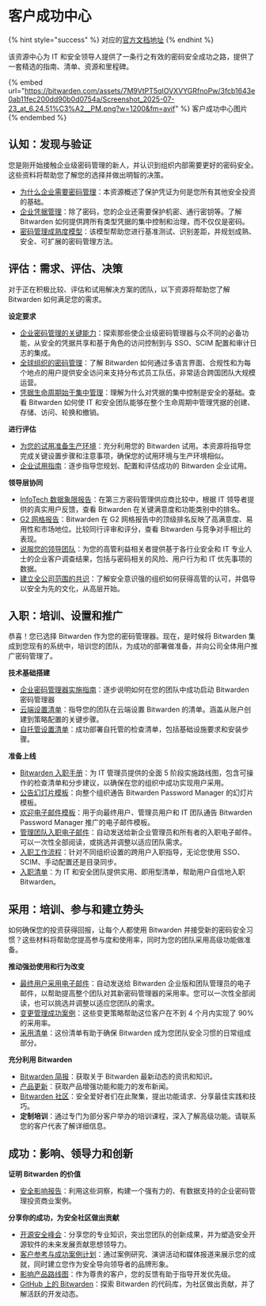 # 客户成功中心

{% hint style="success" %}
对应的[官方文档地址](https://bitwarden.com/help/customer-success-hub/)
{% endhint %}

该资源中心为 IT 和安全领导人提供了一条行之有效的密码安全成功之路，提供了一套精选的指南、清单、资源和里程碑。

{% embed url="https://bitwarden.com/assets/7M9VtPT5qIOVXVYGRfnoPw/3fcb1643e0ab11fec200dd90b0d0754a/Screenshot_2025-07-23_at_6.24.51%C3%A2__PM.png?w=1200&fm=avif" %}
客户成功中心图片
{% endembed %}

## 认知：发现与验证 <a href="#awareness-discovery-and-validation" id="awareness-discovery-and-validation"></a>

您是刚开始接触企业级密码管理的新人，并认识到组织内部需要更好的密码安全。这些资料将帮助您了解您的选择并做出明智的决策。

* [为什么企业需要密码管理](https://bitwarden.com/resources/why-enterprises-need-a-password-manager/#because-a-password-manager-is-critical-to-staying-safe-online)：本资源概述了保护凭证为何是您所有其他安全投资的基础。
* [企业凭据管理](https://bitwarden.com/blog/credential-management-in-the-enterprise/)：除了密码，您的企业还需要保护机密、通行密钥等。了解 Bitwarden 如何提供跨所有类型凭据的集中控制和治理，而不仅仅是密码。
* [密码管理成熟度模型](https://bitwarden.com/resources/password-management-maturity-model/)：该模型帮助您进行基准测试、识别差距，并规划成熟、安全、可扩展的密码管理方法。

## 评估：需求、评估、决策 <a href="#evaluation-requirements-assessment-decision" id="evaluation-requirements-assessment-decision"></a>

对于正在积极比较、评估和试用解决方案的团队，以下资源将帮助您了解 Bitwarden 如何满足您的需求。

**设定要求**

* [企业密码管理的关键能力](https://bitwarden.com/resources/critical-capabilities-for-enterprise-password-management/)：探索那些使企业级密码管理器与众不同的必备功能，从安全的凭据共享和基于角色的访问控制到与 SSO、SCIM 配置和审计日志的集成。
* [全球组织的密码管理](https://bitwarden.com/resources/password-management-for-global-organizations/)：了解 Bitwarden 如何通过多语言界面、合规性和为每个地点的用户提供安全访问来支持分布式员工队伍，非常适合跨国团队大规模运营。
* [凭据生命周期始于集中管理](https://bitwarden.com/resources/credential-lifecycle-management-security-perspective/#how-bitwarden-supports-credential-lifecycle-management/)：理解为什么对凭据的集中控制是安全的基础。查看 Bitwarden 如何使 IT 和安全团队能够在整个生命周期中管理凭据的创建、存储、访问、轮换和撤销。

**进行评估**

* [为您的试用准备生产环境](https://bitwarden.com/help/prepare-your-org-for-prod/)：充分利用您的 Bitwarden 试用。本资源将指导您完成关键设置步骤和注意事项，确保您的试用环境与生产环境相似。
* [企业试用指南](https://bitwarden.com/resources/enterprise-trial-guide/)：逐步指导您规划、配置和评估成功的 Bitwarden 企业试用。

**领导层协同**

* [InfoTech 数据象限报告](https://bitwarden.com/go/password-management-data-quadrant-report/)：在第三方密码管理供应商比较中，根据 IT 领导者提供的真实用户反馈，查看 Bitwarden 在关键满意度和功能类别中的排名。
* [G2 网格报告](https://bitwarden.com/blog/bitwarden-g2-enterprise-grid/)：Bitwarden 在 G2 网格报告中的顶级排名反映了高满意度、易用性和市场地位。比较同行评审和评分，查看 Bitwarden 与竞争对手相比的表现。
* [说服您的领导团队](https://bitwarden.com/resources/bitwarden-business-insights-report/)：为您的高管利益相关者提供基于各行业安全和 IT 专业人士的企业客户调查结果，包括与密码相关的风险、用户行为和 IT 优先事项的数据。
* [建立全公司范围的共识](https://bitwarden.com/resources/successful-top-down-approach-with-your-password-manager/)：了解安全意识强的组织如何获得高管的认可，并倡导以安全为先的文化，从高层开始。

## 入职：培训、设置和推广 <a href="#onboarding-training-setup-and-rollout" id="onboarding-training-setup-and-rollout"></a>

恭喜！您已选择 Bitwarden 作为您的密码管理器。现在，是时候将 Bitwarden 集成到您现有的系统中，培训您的团队，为成功的部署做准备，并向公司全体用户推广密码管理了。

**技术基础搭建**

* [企业密码管理器实施指南](https://bitwarden.com/resources/bitwarden-enterprise-password-manager-implementation-guide/)：逐步说明如何在您的团队中成功启动 Bitwarden 密码管理器
* [云端设置清单](../../self-hosting/yun-duan-she-zhi-qing-dan.md)：指导您的团队在云端设置 Bitwarden 的清单。涵盖从账户创建到策略配置的关键步骤。
* [自托管设置清单](../../self-hosting/plan-for-deployment/self-host-checklist.md)：成功部署自托管的检查清单，包括基础设施要求和安装步骤。

**准备上线**

* [Bitwarden 入职手册](bitwarden-onboarding-playbook.md)：为 IT 管理员提供的全面 5 阶段实施路线图，包含可操作的检查清单和分步建议，以确保在您的组织中成功实现用户采用。
* [公告幻灯片模板](https://docs.google.com/presentation/d/1zK8NDB6E8ID_ok_yxn5x5qjO7mzeI5CZ-kqcOsfcQcU/edit?slide=id.g37260cb3e91_1_0#slide=id.g37260cb3e91_1_0)：向整个组织通告 Bitwarden Password Manager 的幻灯片模板。
* [欢迎电子邮件模板](welcome-email-templates.md)：用于向最终用户、管理员用户和 IT 团队通告 Bitwarden Password Manager 推广的电子邮件模板。
* [管理团队入职电子邮件](admin-team-onboarding-emails.md)：自动发送给新企业管理员和所有者的入职电子邮件。可以一次性全部阅读，或挑选并调整以适应团队需求。
* [入职工作流程](onboarding-workflows.md)：针对不同组织设置的跨用户入职指导，无论您使用 SSO、SCIM、手动配置还是目录同步。
* [入职清单](onboarding-checklist.md)：为 IT 和安全团队提供实用、即用型清单，帮助用户自信地入职 Bitwarden。

## 采用：培训、参与和建立势头 <a href="#adoption-training-engagement-and-building-momentum" id="adoption-training-engagement-and-building-momentum"></a>

如何确保您的投资获得回报，让每个人都使用 Bitwarden 并接受新的密码安全习惯？这些材料将帮助您提高参与度和使用率，同时为您的团队采用高级功能做准备。

**推动强劲使用和行为改变**

* [最终用户采用电子邮件](end-user-adoption-emails.md)：自动发送给 Bitwarden 企业版和团队管理员的电子邮件，以帮助提高整个团队对其新密码管理器的采用率。您可以一次性全部阅读，也可以挑选并调整以适应您团队的需求。
* [变更管理成功案例](https://bitwarden.com/resources/90-adoption-across-220-employees-in-4-months-one-agencys-success-story/)：这些变更策略帮助这位客户在不到 4 个月内实现了 90%的采用率。
* [采用清单](adoption-checklist.md)：这份清单有助于确保 Bitwarden 成为您团队安全习惯的日常组成部分。

**充分利用 Bitwarden**

* [Bitwarden 简报](https://bitwarden.com/newsletter-subscribe/)：获取关于 Bitwarden 最新动态的资讯和知识。
* [产品更新](../../release-notes.md)：获取产品增强功能和能力的发布新闻。
* [Bitwarden 社区](https://community.bitwarden.com/?_gl=1*1ase63s*_gcl_au*NTk2NzU2MTQ2LjE3NTY5MTUxMzguMzM3NzkwNDk5LjE3NTkxMjg4OTMuMTc1OTEzMjE5NQ..*_ga*MTk5NzU0OTg5My4xNzU2OTg5NjI5*_ga_QBRN562QQQ*czE3NjAzMjMwMTAkbzM4JGcxJHQxNzYwMzIzOTg1JGo2MCRsMCRoMA..)：安全爱好者们在此聚集，提出功能请求、分享最佳实践和技巧。
* **定制培训**：通过专门为部分客户举办的培训课程，深入了解高级功能。请联系您的客户代表了解详细信息。

## 成功：影响、领导力和创新 <a href="#success-impact-leadership-and-innovation" id="success-impact-leadership-and-innovation"></a>

**证明 Bitwarden 的价值**

* [安全影响报告](https://bitwarden.com/resources/bitwarden-security-impact-report/)：利用这些洞察，构建一个强有力的、有数据支持的企业密码管理投资商业案例。

**分享你的成功，为安全社区做出贡献**

* [开源安全峰会](https://bitwarden.com/open-source-security-summit/)：分享您的专业知识，突出您团队的创新成果，并为塑造安全开源软件的未来发展贡献思想领导力。
* [客户参考与成功案例计划](https://bitwarden.com/case-studies/#case-studies)：通过案例研究、演讲活动和媒体报道来展示您的成就，同时建立您作为安全导向领导者的品牌形象。
* [影响产品路线图](https://community.bitwarden.com/?_gl=1*1ase63s*_gcl_au*NTk2NzU2MTQ2LjE3NTY5MTUxMzguMzM3NzkwNDk5LjE3NTkxMjg4OTMuMTc1OTEzMjE5NQ..*_ga*MTk5NzU0OTg5My4xNzU2OTg5NjI5*_ga_QBRN562QQQ*czE3NjAzMjMwMTAkbzM4JGcxJHQxNzYwMzIzOTg1JGo2MCRsMCRoMA..)：作为尊贵的客户，您的反馈有助于指导开发优先级。
* [GitHub 上的 Bitwarden](https://github.com/bitwarden/)：探索 Bitwarden 的代码库，为社区做出贡献，并了解活跃的开发动态。
